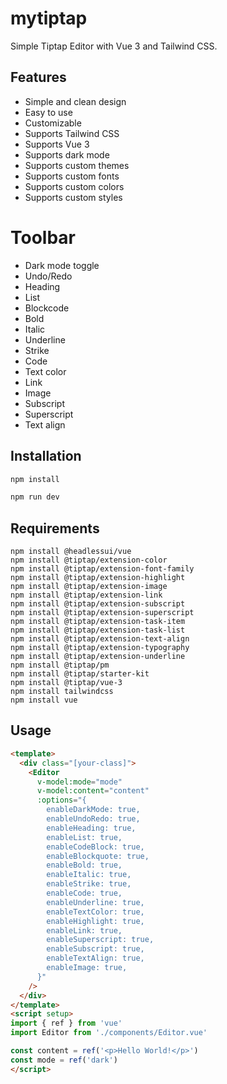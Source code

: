 # mytiptap

Simple Tiptap Editor with Vue 3 and Tailwind CSS.

## Features

- Simple and clean design
- Easy to use
- Customizable
- Supports Tailwind CSS
- Supports Vue 3
- Supports dark mode
- Supports custom themes
- Supports custom fonts
- Supports custom colors
- Supports custom styles

# Toolbar

- Dark mode toggle
- Undo/Redo
- Heading
- List
- Blockcode
- Bold
- Italic
- Underline
- Strike
- Code
- Text color
- Link
- Image
- Subscript
- Superscript
- Text align

## Installation

```bash
npm install 
```

```bash
npm run dev
```

## Requirements

```
npm install @headlessui/vue
npm install @tiptap/extension-color
npm install @tiptap/extension-font-family
npm install @tiptap/extension-highlight
npm install @tiptap/extension-image
npm install @tiptap/extension-link
npm install @tiptap/extension-subscript
npm install @tiptap/extension-superscript
npm install @tiptap/extension-task-item
npm install @tiptap/extension-task-list
npm install @tiptap/extension-text-align
npm install @tiptap/extension-typography
npm install @tiptap/extension-underline
npm install @tiptap/pm
npm install @tiptap/starter-kit
npm install @tiptap/vue-3
npm install tailwindcss
npm install vue
```

## Usage

```html
<template>
  <div class="[your-class]">
    <Editor 
      v-model:mode="mode" 
      v-model:content="content" 
      :options="{
        enableDarkMode: true,
        enableUndoRedo: true,
        enableHeading: true,
        enableList: true,
        enableCodeBlock: true,
        enableBlockquote: true,
        enableBold: true,
        enableItalic: true,
        enableStrike: true,
        enableCode: true,
        enableUnderline: true,
        enableTextColor: true,
        enableHighlight: true,
        enableLink: true,
        enableSuperscript: true,
        enableSubscript: true,
        enableTextAlign: true,
        enableImage: true,
      }"
    />
  </div>
</template>
<script setup>
import { ref } from 'vue'
import Editor from './components/Editor.vue'

const content = ref('<p>Hello World!</p>')
const mode = ref('dark')
</script>
```

